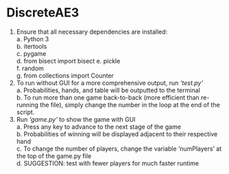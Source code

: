 # DiscreteAE3

1. Ensure that all necessary dependencies are installed:\
a. Python 3\
b. itertools\
c. pygame\
d. from bisect import bisect
e. pickle\
f. random\
g. from collections import Counter
2. To run without GUI for a more comprehensive output, run *‘test.py’*\
a. Probabilities, hands, and table will be outputted to the terminal\
b. To run more than one game back-to-back (more efficient than re-running the file), simply change the number in the loop at the end of the script.
3. Run *‘game.py’* to show the game with GUI\
a. Press any key to advance to the next stage of the game\
b. Probabilities of winning will be displayed adjacent to their respective hand\
c. To change the number of players, change the variable ‘numPlayers’ at the top of the game.py file\
d. SUGGESTION: test with fewer players for much faster runtime
